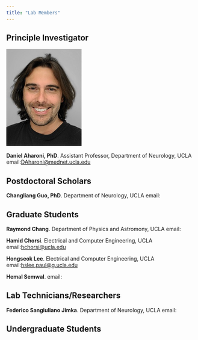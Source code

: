 ```yaml
---
title: "Lab Members"
---
```


## Principle Investigator

![image](/People/DAharoni.jpg)

**Daniel Aharoni, PhD**. Assistant Professor, Department of Neurology, UCLA
email:DAharoni@mednet.ucla.edu

## Postdoctoral Scholars

**Changliang Guo, PhD**. Department of Neurology, UCLA
email:

## Graduate Students

**Raymond Chang**. Department of Physics and Astromony, UCLA
email:

**Hamid Chorsi**. Electrical and Computer Engineering, UCLA
email:hchorsi@ucla.edu

**Hongseok Lee**. Electrical and Computer Engineering, UCLA
email:hslee.paul@g.ucla.edu

**Hemal Semwal**. 
email:

## Lab Technicians/Researchers

**Federico Sangiuliano Jimka**. Department of Neurology, UCLA
email:

## Undergraduate Students

